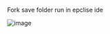 Fork save folder run in epclise ide

![image](https://github.com/user-attachments/assets/a698410a-79f9-429d-86ed-83e2ffecc136)
